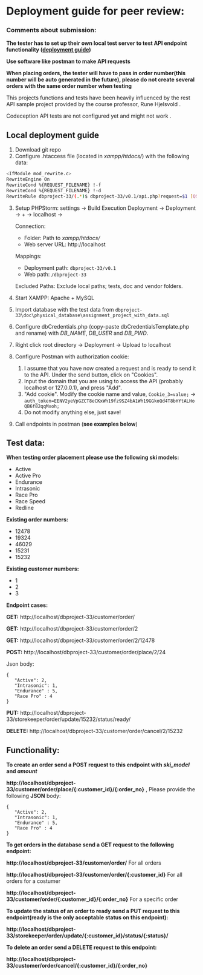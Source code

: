 <h1>Deployment guide for peer review:</h1>

<h3>Comments about submission:</h3>

**The tester has to set up their own local test server to test API endpoint functionality ([deployment guide](#local-deployment-guide))**

**Use software like postman to make API requests**

**When placing orders, the tester will have to pass in order number(this number will be auto generated in the future), please do not create several orders with the same order number when testing** 

This projects functions and tests have been heavily influenced by the rest API sample project provided by the course professor, Rune Hjelsvold .

Codeception API tests are not configured yet and might not work .

<h2>Local deployment guide</h2>

1. Download git repo
2. Configure .htaccess file (located in *xampp/htdocs/*) with the following data:

```bash
<IfModule mod_rewrite.c>
RewriteEngine On
RewriteCond %{REQUEST_FILENAME} !-f
RewriteCond %{REQUEST_FILENAME} !-d
RewriteRule dbproject-33/(.*)$ dbproject-33/v0.1/api.php?request=$1 [QSA,NC,L]
```

3. Setup PHPStorm: settings -> Build Execution Deployment -> Deployment -> + -> localhost -> 

    Connection:

    - Folder: Path to *xampp/htdocs/*
    - Web server URL: http://localhost

    Mappings:

    - Deployment path: `dbproject-33/v0.1`
    - Web path: `/dbproject-33`

    Excluded Paths: Exclude local paths; tests, doc and vendor folders.

4. Start XAMPP: Apache + MySQL

5. Import database with the test data from `dbproject-33\doc\physical_database\assignment_project_with_data.sql`

6. Configure dbCredentials.php (copy-paste dbCredentialsTemplate.php and rename) with *DB_NAME*, *DB_USER* and *DB_PWD*.

7. Right click root directory -> Deployment -> Upload to localhost 

8. Configure Postman with authorization cookie: 

    1. I assume that you have now created a request and is ready to send it to the API. Under the send button, click on "Cookies".
    2. Input the domain that you are using to access the API (probably localhost or 127.0.0.1), and press "Add".
    3. "Add cookie". Modify the cookie name and value, `Cookie_3=value;` -> `auth_token=EENV2yeVpGZCT8eCKxWh19fz9SZ4bA1Wh19GGkoQd4T8bHYtALHoQB6f82qqMxoh;`
    4. Do not modify anything else, just save!

9. Call endpoints in postman  (**see examples below**)

<h2>Test data:</h2>

**When testing order placement please use the following ski models:**
 - Active
 - Active Pro
 - Endurance
 - Intrasonic
 - Race Pro
 - Race Speed
 - Redline 

**Existing order numbers:** 
 - 12478
 - 19324
 - 46029 
 - 15231 
 - 15232

**Existing customer numbers:** 
- 1
- 2 
- 3 

**Endpoint cases:**

**GET:** http://localhost/dbproject-33/customer/order/

**GET:** http://localhost/dbproject-33/customer/order/2

**GET:** http://localhost/dbproject-33/customer/order/2/12478

**POST:** http://localhost/dbproject-33/customer/order/place/2/24

Json body:    
 ```
{
    "Active": 2,
    "Intrasonic": 1,
    "Endurance" : 5,
    "Race Pro" : 4
}
 ```

**PUT:** http://localhost/dbproject-33/storekeeper/order/update/15232/status/ready/

**DELETE:** http://localhost/dbproject-33/customer/order/cancel/2/15232


<h2>Functionality:</h2>

**To create an order send a POST request to this endpoint with *ski_model* and *amount*** 

**http://localhost/dbproject-33/customer/order/place/{:customer_id}/{:order_no}** , Please provide the following **JSON** body:
    

 ```
{
    "Active": 2,
    "Intrasonic": 1,
    "Endurance" : 5,
    "Race Pro" : 4
}
 ```

**To get orders in the database send a GET request to the following endpoint:**

**http://localhost/dbproject-33/customer/order/** For all orders

**http://localhost/dbproject-33/customer/order/{:customer_id}** For all orders for a costumer

**http://localhost/dbproject-33/customer/order/{:customer_id}/{:order_no}** For a specific order     

**To update the status of an order to ready send a PUT request to this endpoint(ready is the only acceptable status on this endpoint):**

**http://localhost/dbproject-33/storekeeper/order/update/{:customer_id}/status/{:status}/** 

**To delete an order send a DELETE request to this endpoint:**

**http://localhost/dbproject-33/customer/order/cancel/{:customer_id}/{:order_no}**
